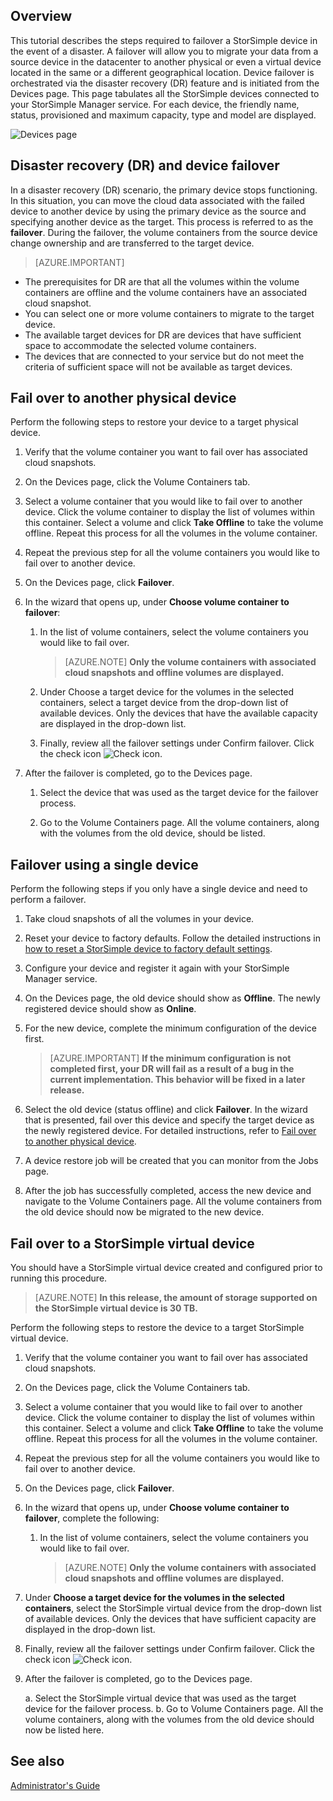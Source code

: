 <properties 
   pageTitle="How to failover your StorSimple device"
   description="This tutorial describes the steps required to failover your StorSimple device to itself, another physical or a virtual device."
   services="storsimple"
   documentationCenter=""
   authors="alkohli"
   manager="adinah"
   editor="tysonn" />
<tags 
   ms.service="storsimple"
   ms.devlang="na"
   ms.topic="article"
   ms.tgt_pltfrm="na"
   ms.workload="na"
   ms.date="04/10/2015"
   ms.author="alkohli" />

## Overview

This tutorial describes the steps required to failover a StorSimple device in the event of a disaster. A failover will allow you to migrate your data from a source device in the datacenter to another physical or even a virtual device located in the same or a different geographical location. 
Device failover is orchestrated via the disaster recovery (DR) feature and is initiated from the Devices page. This page tabulates all the StorSimple devices connected to your StorSimple Manager service. For each device, the friendly name, status, provisioned and maximum capacity, type and model are displayed.

![Devices page](./media/storsimple-device-failover-disaster-recovery/IC740972.png)

## Disaster recovery (DR) and device failover
In a disaster recovery (DR) scenario, the primary device stops functioning. In this situation, you can move the cloud data associated with the failed device to another device by using the primary device as the source and specifying another device as the target. This process is referred to as the **failover**. During the failover, the volume containers from the source device change ownership and are transferred to the target device.

>[AZURE.IMPORTANT]
>
- The prerequisites for DR are that all the volumes within the volume containers are offline and the volume containers have an associated cloud snapshot. 
- You can select one or more volume containers to migrate to the target device. 
- The available target devices for DR are devices that have sufficient space to accommodate the selected volume containers. 
- The devices that are connected to your service but do not meet the criteria of sufficient space will not be available as target devices.

## Fail over to another physical device

Perform the following steps to restore your device to a target physical device.

1. Verify that the volume container you want to fail over has associated cloud snapshots.

1. On the Devices page, click the Volume Containers tab.

1. Select a volume container that you would like to fail over to another device. Click the volume container to display the list of volumes within this container. Select a volume and click **Take Offline** to take the volume offline. Repeat this process for all the volumes in the volume container.

1. Repeat the previous step for all the volume containers you would like to fail over to another device.

1. On the Devices page, click **Failover**.

1. In the wizard that opens up, under **Choose volume container to failover**:

	1. In the list of volume containers, select the volume containers you would like to fail over.

		>[AZURE.NOTE] **Only the volume containers with associated cloud snapshots and offline volumes are displayed.**

	1. Under Choose a target device for the volumes in the selected containers, select a target device from the drop-down list of available devices. Only the devices that have the available capacity are displayed in the drop-down list.

	1. Finally, review all the failover settings under Confirm failover. Click the check icon ![Check icon](./media/storsimple-device-failover-disaster-recovery/IC740895.png).

1. After the failover is completed, go to the Devices page.											

	1. Select the device that was used as the target device for the failover process.

	1. Go to the Volume Containers page. All the volume containers, along with the volumes from the old device, should be listed.

## Failover using a single device

Perform the following steps if you only have a single device and need to perform a failover.

1. Take cloud snapshots of all the volumes in your device.

1. Reset your device to factory defaults. Follow the detailed instructions in [how to reset a StorSimple device to factory default settings](https://msdn.microsoft.com/en-us/library/dn772373.aspx).

1. Configure your device and register it again with your StorSimple Manager service.

1. On the Devices page, the old device should show as **Offline**. The newly registered device should show as **Online**.

1. For the new device, complete the minimum configuration of the device first. 
												
	>[AZURE.IMPORTANT] **If the minimum configuration is not completed first, your DR will fail as a result of a bug in the current implementation. This behavior will be fixed in a later release.**

1. Select the old device (status offline) and click **Failover**. In the wizard that is presented, fail over this device and specify the target device as the newly registered device. For detailed instructions, refer to [Fail over to another physical device](#fail-over-to-another-physical-device).

1. A device restore job will be created that you can monitor from the Jobs page.

1. After the job has successfully completed, access the new device and navigate to the Volume Containers page. All the volume containers from the old device should now be migrated to the new device.

## Fail over to a StorSimple virtual device

You should have a StorSimple virtual device created and configured prior to running this procedure. 
>[AZURE.NOTE] **In this release, the amount of storage supported on the StorSimple virtual device is 30 TB.**

Perform the following steps to restore the device to a target StorSimple virtual device.

1. Verify that the volume container you want to fail over has associated cloud snapshots.

1. On the Devices page, click the Volume Containers tab.

1. Select a volume container that you would like to fail over to another device. Click the volume container to display the list of volumes within this container. Select a volume and click **Take Offline** to take the volume offline. Repeat this process for all the volumes in the volume container.

1. Repeat the previous step for all the volume containers you would like to fail over to another device.

1. On the Devices page, click **Failover**.

1. In the wizard that opens up, under **Choose volume container to failover**, complete the following:
													
	1. In the list of volume containers, select the volume containers you would like to fail over.

		>[AZURE.NOTE] **Only the volume containers with associated cloud snapshots and offline volumes are displayed.**

1. Under **Choose a target device for the volumes in the selected containers**, select the StorSimple virtual device from the drop-down list of available devices. Only the devices that have sufficient capacity are displayed in the drop-down list.

1. Finally, review all the failover settings under Confirm failover. Click the check icon ![Check icon](./media/storsimple-device-failover-disaster-recovery/IC740895.png).

1. After the failover is completed, go to the Devices page.
													
	a. Select the StorSimple virtual device that was used as the target device for the failover process.
	b. 	Go to Volume Containers page. All the volume containers, along with the volumes from the old device should now be listed here.


## See also

[Administrator's Guide](https://msdn.microsoft.com/en-us/library/dn772401.aspx)

